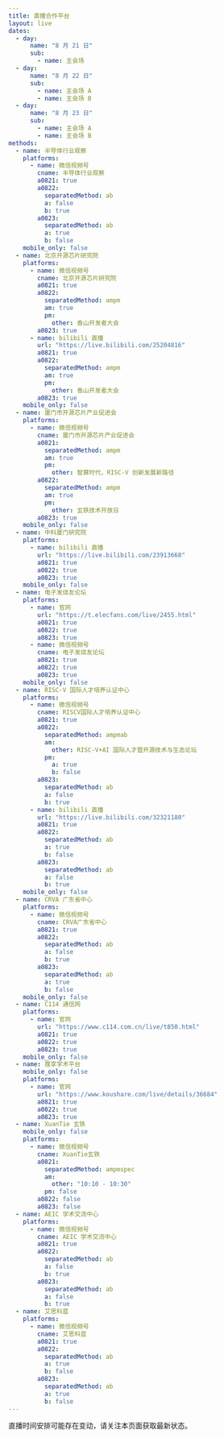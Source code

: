```yaml
---
title: 直播合作平台
layout: live
dates:
  - day:
      name: "8 月 21 日"
      sub:
        - name: 主会场
  - day:
      name: "8 月 22 日"
      sub:
        - name: 主会场 A
        - name: 主会场 B
  - day:
      name: "8 月 23 日"
      sub:
        - name: 主会场 A
        - name: 主会场 B
methods:
  - name: 半导体行业观察
    platforms:
      - name: 微信视频号
        cname: 半导体行业观察
        a0821: true
        a0822:
          separatedMethod: ab
          a: false
          b: true
        a0823:
          separatedMethod: ab
          a: true
          b: false
    mobile_only: false
  - name: 北京开源芯片研究院
    platforms:
      - name: 微信视频号
        cname: 北京开源芯片研究院
        a0821: true
        a0822:
          separatedMethod: ampm
          am: true
          pm:
            other: 香山开发者大会
        a0823: true
      - name: bilibili 直播
        url: "https://live.bilibili.com/25204816"
        a0821: true
        a0822:
          separatedMethod: ampm
          am: true
          pm:
            other: 香山开发者大会
        a0823: true
    mobile_only: false
  - name: 厦门市开源芯片产业促进会
    platforms:
      - name: 微信视频号
        cname: 厦门市开源芯片产业促进会
        a0821:
          separatedMethod: ampm
          am: true
          pm:
            other: 智算时代，RISC-V 创新发展新路径
        a0822:
          separatedMethod: ampm
          am: true
          pm:
            other: 玄铁技术开放日
        a0823: true
    mobile_only: false
  - name: 中科厦门研究院
    platforms:
      - name: bilibili 直播
        url: "https://live.bilibili.com/23913668"
        a0821: true
        a0822: true
        a0823: true
    mobile_only: false
  - name: 电子发烧友论坛
    platforms:
      - name: 官网
        url: "https://t.elecfans.com/live/2455.html"
        a0821: true
        a0822: true
        a0823: true
      - name: 微信视频号
        cname: 电子发烧友论坛
        a0821: true
        a0822: true
        a0823: true
    mobile_only: false
  - name: RISC-V 国际人才培养认证中心
    platforms:
      - name: 微信视频号
        cname: RISCV国际人才培养认证中心
        a0821: true
        a0822:
          separatedMethod: ampmab
          am:
            other: RISC-V+AI 国际人才暨开源技术与生态论坛
          pm:
            a: true
            b: false
        a0823:
          separatedMethod: ab
          a: false
          b: true
      - name: bilibili 直播
        url: "https://live.bilibili.com/32321180"
        a0821: true
        a0822:
          separatedMethod: ab
          a: true
          b: false
        a0823:
          separatedMethod: ab
          a: false
          b: true
    mobile_only: false
  - name: CRVA 广东省中心
    platforms:
      - name: 微信视频号
        cname: CRVA广东省中心
        a0821: true
        a0822:
          separatedMethod: ab
          a: false
          b: true
        a0823:
          separatedMethod: ab
          a: true
          b: false
    mobile_only: false
  - name: C114 通信网
    platforms:
      - name: 官网
        url: "https://www.c114.com.cn/live/t850.html"
        a0821: true
        a0822: true
        a0823: true
    mobile_only: false
  - name: 蔻享学术平台
    mobile_only: false
    platforms:
      - name: 官网
        url: "https://www.koushare.com/live/details/36684"
        a0821: true
        a0822: true
        a0823: true
  - name: XuanTie 玄铁
    mobile_only: false
    platforms:
      - name: 微信视频号
        cname: XuanTie玄铁
        a0821:
          separatedMethod: ampmspec
          am:
            other: "10:10 - 10:30"
          pm: false
        a0822: false
        a0823: false
  - name: AEIC 学术交流中心
    platforms:
      - name: 微信视频号
        cname: AEIC 学术交流中心
        a0821: true
        a0822:
          separatedMethod: ab
          a: false
          b: true
        a0823:
          separatedMethod: ab
          a: false
          b: true
  - name: 艾思科蓝
    platforms:
      - name: 微信视频号
        cname: 艾思科蓝
        a0821: true
        a0822:
          separatedMethod: ab
          a: true
          b: false
        a0823:
          separatedMethod: ab
          a: true
          b: false
---
```


直播时间安排可能存在变动，请关注本页面获取最新状态。
